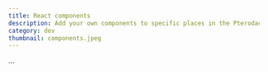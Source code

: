 ```yaml
---
title: React components
description: Add your own components to specific places in the Pterodactyl panel
category: dev
thumbnail: components.jpeg
---
```


...
